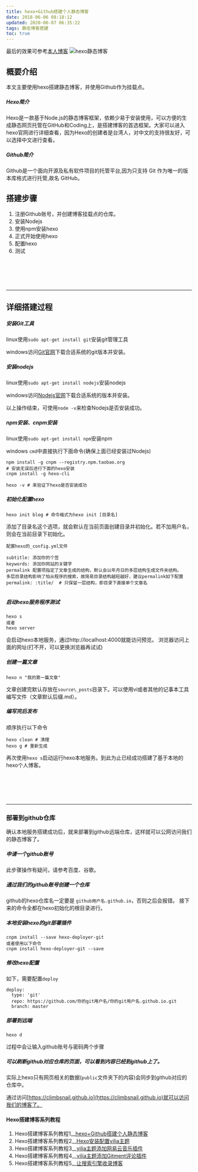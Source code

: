 ```yaml
---
title: hexo+Github搭建个人静态博客
date: 2018-06-06 08:18:12
updated: 2020-06-07 06:35:22
tags: 静态博客搭建
toc: true
---
```

最后的效果可参考[本人博客](https://climbsnail.github.io)
![hexo静态博客](https://gitee.com/ClimbSnailQ/Project_Image/raw/master/Note/blog.jpg)
## 概要介绍
本文主要使用hexo搭建静态博客，并使用Github作为挂载点。

##### Hexo简介
Hexo是一款基于Node.js的静态博客框架，依赖少易于安装使用，可以方便的生成静态网页托管在GitHub和Coding上，是搭建博客的首选框架。大家可以进入hexo官网进行详细查看，因为Hexo的创建者是台湾人，对中文的支持很友好，可以选择中文进行查看。
##### Github简介
Github是一个面向开源及私有软件项目的托管平台,因为只支持 Git 作为唯一的版本库格式进行托管,故名 GitHub。

## 搭建步骤
1. 注册Github账号，并创建博客挂载点的仓库。
2. 安装Nodejs
3. 使用npm安装hexo
4. 正式开始使用hexo
5. 配置hexo
6. 测试

<!-- more -->

<br>
<br>
<br>
<br>

***

## 详细搭建过程
##### 安装Git工具
linux使用`sudo apt-get install git`安装git管理工具

windows访问[Git官网](https://git-scm.com/downloads)下载合适系统的git版本并安装。

##### 安装nodejs
linux使用`sudo apt-get install nodejs`安装nodejs

windows访问[Nodejs官网](http://nodejs.cn/)下载合适系统的版本并安装。

以上操作结束，可使用`node -v`来检查Nodejs是否安装成功。

##### npm安装、cnpm安装
linux使用`sudo apt-get install npm`安装npm

windows `cmd`中直接执行下面命令(确保上面已经安装过Nodejs)
```
npm install -g cnpm --registry.npm.taobao.org
# 安装无误后进行下面的hexo安装
cnpm install -g hexo-cli

hexo -v # 来验证下hexo是否安装成功
```

##### 初始化配置hexo
```
hexo init blog # 命令格式为hexo init [目录名]
```
添加了目录名这个选项，就会默认在当前页面创建目录并初始化。若不加用户名，则会在当前目录下初始化。
```
配置hexo的_config.yml文件

subtitle: 添加你的个签
keywords: 添加你网站的关键字
permalink 配置项指定了文章生成的结构，默认会以年月日的多层结构生成文件夹结构。
多层目录结构影响了怕从程序的搜索，故简易目录结构越短越好，建议permalink如下配置
permalink: :title/  # 只保留一层结构，即目录下直接单个文章名


```

##### 启动hexo服务程序测试
```shell
hexo s
或者
hexo server
```
会启动hexo本地服务，通过http://localhost:4000就能访问预览。
    浏览器访问上面的网址(打不开，可以更换浏览器再试试)

##### 创建一篇文章
```shell
hexo n "我的第一篇文章"
```
文章创建完默认存放在`source\_posts`目录下。可以使用vi或者其他的记事本工具编写文件（文章默认后缀.md）。

##### 编写完后发布
顺序执行以下命令
```shell
hexo clean # 清理
hexo g # 重新生成
```
再次使用`hexo s`启动运行hexo本地服务。到此为止已经成功搭建了基于本地的hexo个人博客。

<br>
<br>
<br>
<br>

***

### 部署到github仓库
确认本地服务搭建成功后，就来部署到github远端仓库，这样就可以公网访问我们的静态博客了。
##### 申请一个github账号
此步骤操作有疑问，请参考百度、谷歌。
##### 通过我们的github账号创建一个仓库
github的hexo仓库名一定要是 `github用户名.github.io`，否则之后会报错。
接下来的命令全都在hexo初始化的根目录进行。
##### 本地安装hexo的git部署插件
```shell
cnpm install --save hexo-deployer-git
或者使用以下命令
cnpm install hexo-deployer-git --save
```
##### 修改hexo配置
如下，需要配置`deploy`
```shell
deploy:
  type: 'git'
  repo: https://github.com/你的git用户名/你的git用户名.github.io.git
  branch: master
```
##### 部署到远端
```shell
hexo d
```
过程中会让输入github账号与密码两个步骤
##### 可以刷新github对应仓库的页面，可以看到内容已经到github上了。
实际上hexo只有网页相关的数据(`public`文件夹下的内容)会同步到github对应的仓库中。

通过访问[https://climbsnail.github.io](https://climbsnail.github.io)就可以访问我们的博客了。

#### Hexo搭建博客系列教程
1. Hexo搭建博客系列教程1__[hexo+Github搭建个人静态博客](../hexo+Github搭建个人静态博客)
2. Hexo搭建博客系列教程2__[Hexo安装配置yilia主题](../Hexo安装配置yilia主题)
3. Hexo搭建博客系列教程3__[yilia主题添加网易云音乐插件](../yilia主题添加网易云音乐插件)
4. Hexo搭建博客系列教程4__[yilia主题添加Gitment评论插件](../yilia主题添加Gitment评论插件题)
5. Hexo搭建博客系列教程5__[让搜索引擎收录博客](../让搜索引擎收录博客)

